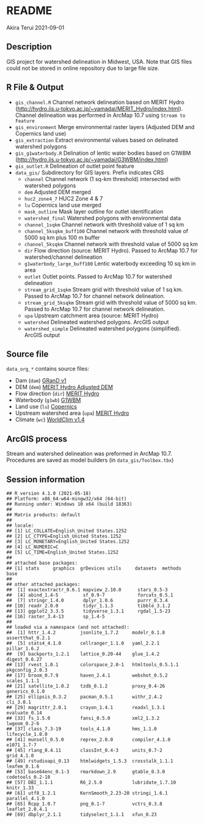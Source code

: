 README
================
Akira Terui
2021-09-01

## Description

GIS project for watershed delineation in Midwest, USA. Note that GIS
files could not be stored in online repository due to large file size.

## R File & Output

-   `gis_channel.R` Channel network delineation based on MERIT Hydro
    (<http://hydro.iis.u-tokyo.ac.jp/~yamadai/MERIT_Hydro/index.html>).
    Channel delineation was performed in ArcMap 10.7 using
    `Stream to Feature`
-   `gis_environment` Merge environmental raster layers (Adjusted DEM
    and Copernics land use)
-   `gis_extraction` Extract environmental values based on delinated
    watershed polygons
-   `gis_g1waterbody.R` Delination of lentic water bodies based on G1WBM
    (<http://hydro.iis.u-tokyo.ac.jp/~yamadai/G3WBM/index.html>)
-   `gis_outlet.R` Delineation of outlet point feature
-   `data_gis/` Subdirectory for GIS layers. Prefix indicates CRS
    -   `channel` Channel network (1 sq-km threshold) intersected with
        watershed polygons
    -   `dem` Adjusted DEM merged
    -   `huc2_zone4_7` HUC2 Zone 4 & 7
    -   `lu` Copernics land use merged
    -   `mask_outline` Mask layer outline for outlet identification
    -   `watershed_final` Watershed polygons with environmental data
    -   `channel_1sqkm` Channel network with threshold value of 1 sq km
    -   `channel_5ksqkm_buff100` Channel network with threshold value of
        5000 sq km plus 100 m buffer
    -   `channel_5ksqkm` Channel network with threshold value of 5000 sq
        km
    -   `dir` Flow direction (source: MERIT Hydro). Passed to ArcMap
        10.7 for watershed/channel delineation
    -   `g1waterbody_large_buff100` Lentic waterbody exceeding 10 sq km
        in area
    -   `outlet` Outlet points. Passed to ArcMap 10.7 for watershed
        delineation
    -   `stream_grid_1sqkm` Stream grid with threshold value of 1 sq km.
        Passed to ArcMap 10.7 for channel network delineation.
    -   `stream_grid_5ksqkm` Stream grid with threshold value of 5000 sq
        km. Passed to ArcMap 10.7 for channel network delineation.
    -   `upa` Upstream catchment area (source: MERIT Hydro)
    -   `watershed` Delineated watershed polygons. ArcGIS output
    -   `watershed_simple` Delineated watershed polygons (simplified).
        ArcGIS output

## Source file

`data_org_*` contains source files:

-   Dam (`dam`) [GRanD
    v1](https://sedac.ciesin.columbia.edu/data/set/grand-v1-dams-rev01)
-   DEM (`dem`) [MERIT Hydro Adjusted
    DEM](http://hydro.iis.u-tokyo.ac.jp/~yamadai/MERIT_Hydro/)
-   Flow direction (`dir`) [MERIT
    Hydro](http://hydro.iis.u-tokyo.ac.jp/~yamadai/MERIT_Hydro/)
-   Waterbody (`g1wb`)
    [G1WBM](http://hydro.iis.u-tokyo.ac.jp/~yamadai/G3WBM/index.html)
-   Land use (`lu`)
    [Copernics](https://land.copernicus.eu/global/products/lc)
-   Upstream watershed area (`upa`) [MERIT
    Hydro](http://hydro.iis.u-tokyo.ac.jp/~yamadai/MERIT_Hydro/)
-   Climate (`wc`) [WorldClim
    v1.4](https://www.worldclim.org/data/v1.4/worldclim14.html)

## ArcGIS process

Stream and watershed delineation was preformed in ArcMap 10.7.
Procedures are saved as model builders (in `data_gis/Toolbox.tbx`)

## Session information

    ## R version 4.1.0 (2021-05-18)
    ## Platform: x86_64-w64-mingw32/x64 (64-bit)
    ## Running under: Windows 10 x64 (build 18363)
    ## 
    ## Matrix products: default
    ## 
    ## locale:
    ## [1] LC_COLLATE=English_United States.1252 
    ## [2] LC_CTYPE=English_United States.1252   
    ## [3] LC_MONETARY=English_United States.1252
    ## [4] LC_NUMERIC=C                          
    ## [5] LC_TIME=English_United States.1252    
    ## 
    ## attached base packages:
    ## [1] stats     graphics  grDevices utils     datasets  methods   base     
    ## 
    ## other attached packages:
    ##  [1] exactextractr_0.6.1 mapview_2.10.0      stars_0.5-3        
    ##  [4] abind_1.4-5         sf_0.9-7            forcats_0.5.1      
    ##  [7] stringr_1.4.0       dplyr_1.0.6         purrr_0.3.4        
    ## [10] readr_2.0.0         tidyr_1.1.3         tibble_3.1.2       
    ## [13] ggplot2_3.3.5       tidyverse_1.3.1     rgdal_1.5-23       
    ## [16] raster_3.4-13       sp_1.4-5           
    ## 
    ## loaded via a namespace (and not attached):
    ##  [1] httr_1.4.2         jsonlite_1.7.2     modelr_0.1.8       assertthat_0.2.1  
    ##  [5] stats4_4.1.0       cellranger_1.1.0   yaml_2.2.1         pillar_1.6.2      
    ##  [9] backports_1.2.1    lattice_0.20-44    glue_1.4.2         digest_0.6.27     
    ## [13] rvest_1.0.1        colorspace_2.0-1   htmltools_0.5.1.1  pkgconfig_2.0.3   
    ## [17] broom_0.7.9        haven_2.4.1        webshot_0.5.2      scales_1.1.1      
    ## [21] satellite_1.0.2    tzdb_0.1.2         proxy_0.4-26       generics_0.1.0    
    ## [25] ellipsis_0.3.2     pacman_0.5.1       withr_2.4.2        cli_3.0.1         
    ## [29] magrittr_2.0.1     crayon_1.4.1       readxl_1.3.1       evaluate_0.14     
    ## [33] fs_1.5.0           fansi_0.5.0        xml2_1.3.2         lwgeom_0.2-6      
    ## [37] class_7.3-19       tools_4.1.0        hms_1.1.0          lifecycle_1.0.0   
    ## [41] munsell_0.5.0      reprex_2.0.0       compiler_4.1.0     e1071_1.7-7       
    ## [45] rlang_0.4.11       classInt_0.4-3     units_0.7-2        grid_4.1.0        
    ## [49] rstudioapi_0.13    htmlwidgets_1.5.3  crosstalk_1.1.1    leafem_0.1.6      
    ## [53] base64enc_0.1-3    rmarkdown_2.9      gtable_0.3.0       codetools_0.2-18  
    ## [57] DBI_1.1.1          R6_2.5.0           lubridate_1.7.10   knitr_1.33        
    ## [61] utf8_1.2.1         KernSmooth_2.23-20 stringi_1.6.1      parallel_4.1.0    
    ## [65] Rcpp_1.0.7         png_0.1-7          vctrs_0.3.8        leaflet_2.0.4.1   
    ## [69] dbplyr_2.1.1       tidyselect_1.1.1   xfun_0.23
